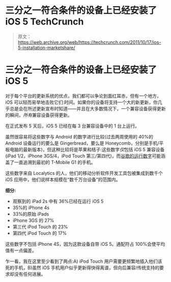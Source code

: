 # 三分之一符合条件的设备上已经安装了 iOS 5 TechCrunch

> 原文：<https://web.archive.org/web/https://techcrunch.com/2011/10/17/ios-5-installation-marketshare/>

# 三分之一符合条件的设备上已经安装了 iOS 5

对于每个平台的更新系统的优点，我们都可以争论到面红耳赤，但有一个地方，iOS 可以轻而易举地击败它们:时间。如果你的设备将支持一个大的新更新，你几乎总是会在所述更新宣布时知道——并且在大多数情况下，一个兼容设备获得更新的瞬间，*所有*兼容设备获得更新。

在正式发布 5 天后，iOS 5 已经在每 3 台兼容设备中的 1 台上运行。

虽然很容易将这些数字与 Android 的数字进行比较(过去两周使用的 40%的 Android 设备运行的要么是 Gingerbread，要么是 Honeycomb，分别是手机/平板电脑的最新版本)，但这种比较将是苹果和桔子:这些数字*仅*包括 iOS 5 兼容设备(iPad 1/2，iPhone 3GS/4，iPod Touch 第三/第四代)，而[谷歌的运行数字](https://web.archive.org/web/20230204170941/http://developer.android.com/resources/dashboard/platform-versions.html)可能涵盖了一直追溯到最初的 T-Mobile G1 的手机。

这些数字来自 Localytics 的人，他们的移动分析软件开发工具包被集成到数千个 iOS 应用中，他们说样本规模在“数千万台设备”的范围内。

**细分:**

*   观察到的 iPad 2s 中有 36%已经在运行 iOS 5
*   35%的 iPhone 4s
*   33%的原始 iPads
*   iPhone 3GS 的 27%
*   第三代 iPod Touch 的 23%
*   第四代 iPod Touch 的 17%

这些数字不包括 iPhone 4S，因为这款设备自带 iOS 5。通配符占 100%会使平均值有一点偏差。

乍一看，我在这里至少看到了两点:A) iPod Touch 用户需要更频繁地插入他们该死的手机，B)虽然 iOS 手机用户似乎更新得快得离谱，但向后兼容/传统支持的要求却没有任何进展。